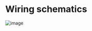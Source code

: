 # Wiring schematics
![image](https://github.com/user-attachments/assets/36671d77-cefa-4558-bc01-7ed8b31b4830)

